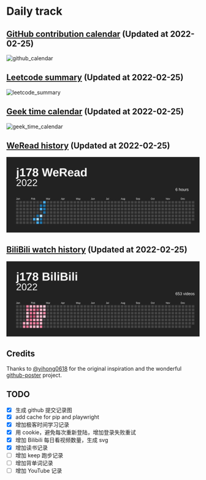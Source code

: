 # Daily track

## [GitHub contribution calendar](https://github.com/j178) (Updated at 2022-02-25)
![github_calendar](https://s2.loli.net/2022/02/25/TiBrvEaG7g1JC9h.png)

## [Leetcode summary](https://leetcode-cn.com/u/j178) (Updated at 2022-02-25)
![leetcode_summary](https://s2.loli.net/2022/02/25/DrvlMbfmH3WuUYy.png)

## [Geek time calendar](https://time.geekbang.org/) (Updated at 2022-02-25)
![geek_time_calendar](https://s2.loli.net/2022/02/25/lsA7YyOKHDUco1v.png)

## [WeRead history](https://weread.qq.com) (Updated at 2022-02-25)
![weread_history](./data/weread_history.svg?_ts=1645719075)

## [BiliBili watch history](https://bilibili.com) (Updated at 2022-02-25)
![bilibili_history](./data/bilibili_history.svg?_ts=1645719077)


## Credits
Thanks to [@yihong0618](https://github.com/yihong0618) for the original inspiration and the wonderful [github-poster](https://github.com/yihong0618/GitHubPoster) project.


## TODO
- [x] 生成 github 提交记录图
- [x] add cache for pip and playwright
- [x] 增加极客时间学习记录
- [x] 用 cookie，避免每次重新登陆，增加登录失败重试
- [x] 增加 Bilibili 每日看视频数量，生成 svg
- [x] 增加读书记录
- [ ] 增加 keep 跑步记录
- [ ] 增加背单词记录
- [ ] 增加 YouTube 记录

